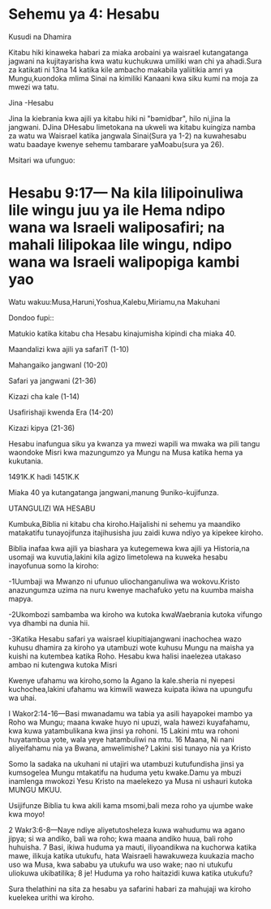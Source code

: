 # Sehemu ya 4: Hesabu

Kusudi na Dhamira

Kitabu hiki kinaweka habari za miaka arobaini ya waisrael kutangatanga jagwani na kujitayarisha kwa watu kuchukuwa umiliki wan chi ya ahadi.Sura za katikati ni 13na 14 katika kile ambacho makabila yaliitikia amri ya Mungu,kuondoka mlima Sinai na kimiliki Kanaani kwa siku kumi na moja za mwezi wa tatu.

Jina -Hesabu

Jina la kiebrania kwa ajili ya kitabu hiki ni "bəmidbar", hilo ni,jina la jangwani. DJina DHesabu limetokana na ukweli wa kitabu kuingiza namba za watu wa Waisrael katika jangwala Sinai(Sura ya 1-2) na kuwahesabu watu baadaye kwenye sehemu tambarare yaMoabu(sura ya 26).

Msitari wa ufunguo:

# Hesabu 9:17— Na kila lilipoinuliwa lile wingu juu ya ile Hema ndipo wana wa Israeli waliposafiri; na mahali lilipokaa lile wingu, ndipo wana wa Israeli walipopiga kambi yao

Watu wakuu:Musa,Haruni,Yoshua,Kalebu,Miriamu,na Makuhani

Dondoo fupi::

Matukio katika kitabu cha Hesabu kinajumisha kipindi cha miaka 40.

Maandalizi kwa ajili ya safariT (1-10)

Mahangaiko jangwanI (10-20)

Safari ya jangwani (21-36)

Kizazi cha kale (1-14)

Usafirishaji kwenda Era (14-20)

Kizazi kipya (21-36)

Hesabu inafungua siku ya kwanza ya mwezi wapili wa mwaka wa pili tangu waondoke Misri kwa mazungumzo ya Mungu na Musa katika hema ya kukutania.

1491K.K hadi 1451K.K

Miaka 40 ya kutangatanga jangwani,manung 9uniko-kujifunza.

UTANGULIZI WA HESABU

Kumbuka,Biblia ni kitabu cha kiroho.Haijalishi ni sehemu ya maandiko matakatifu tunayojifunza itajihusisha juu zaidi kuwa ndiyo ya kipekee kiroho.

Biblia inafaa kwa ajili ya biashara ya kutegemewa kwa ajili ya Historia,na usomaji wa kuvutia,lakini kila agizo limetolewa na kuweka hesabu inayofunua somo la kiroho:

\-1Uumbaji wa Mwanzo ni ufunuo uliochanganuliwa wa wokovu.Kristo anazungumza uzima na nuru kwenye machafuko yetu na kuumba maisha mapya.

\-2Ukombozi sambamba wa kiroho wa kutoka kwaWaebrania kutoka vifungo vya dhambi na dunia hii.

\-3Katika Hesabu safari ya waisrael kiupitiajangwani inachochea wazo kuhusu dhamira za kiroho ya utambuzi wote kuhusu Mungu na maisha ya kuishi na kutembea katika Roho. Hesabu kwa halisi inaelezea utakaso ambao ni kutengwa kutoka Misri

Kwenye ufahamu wa kiroho,somo la Agano la kale.sheria ni nyepesi kuchochea,lakini ufahamu wa kimwili waweza kuipata ikiwa na upungufu wa uhai.

I Wakor2:14-16—Basi mwanadamu wa tabia ya asili hayapokei mambo ya Roho wa Mungu; maana kwake huyo ni upuzi, wala hawezi kuyafahamu, kwa kuwa yatambulikana kwa jinsi ya rohoni. 15 Lakini mtu wa rohoni huyatambua yote, wala yeye hatambuliwi na mtu. 16 Maana, Ni nani aliyeifahamu nia ya Bwana, amwelimishe? Lakini sisi tunayo nia ya Kristo

Somo la sadaka na ukuhani ni utajiri wa utambuzi kutufundisha jinsi ya kumsogelea Mungu mtakatifu na huduma yetu kwake.Damu ya mbuzi inamlenga mwokozi Yesu Kristo na maelekezo ya Musa ni ushauri kutoka MUNGU MKUU.

Usijifunze Biblia tu kwa akili kama msomi,bali meza roho ya ujumbe wake kwa moyo!

2 Wakr3:6-8—Naye ndiye aliyetutosheleza kuwa wahudumu wa agano jipya; si wa andiko, bali wa roho; kwa maana andiko huua, bali roho huhuisha. 7 Basi, ikiwa huduma ya mauti, iliyoandikwa na kuchorwa katika mawe, ilikuja katika utukufu, hata Waisraeli hawakuweza kuukazia macho uso wa Musa, kwa sababu ya utukufu wa uso wake; nao ni utukufu uliokuwa ukibatilika; 8 je! Huduma ya roho haitazidi kuwa katika utukufu?

Sura thelathini na sita za hesabu ya safarini habari za mahujaji wa kiroho kuelekea urithi wa kiroho.
